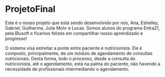 # ProjetoFinal
Este é o nosso projeto que está sendo desenvolvido por nós, Ana, Eshelley, Gabriel, Guilherme, Julia Mohr e Lucas. 
Somos alunos do programa Entra21, pela Blusoft e ficamos felizes em compartilhar nosso aprendizado e progresso!

O sistema visa estreitar a ponte entre paciente e nutricionista. Ele é composto, principalmente, de um módulo de agendamento de consultas nutricionais. Desta forma, todo o processo, desde a consulta do nutricionista, até o agendamento, está na palma do paciente, não havendo a necessidade de profissionais intermediando o agendamento.
